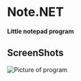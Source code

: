 # Note.NET
**Little notepad program**

## ScreenShots







![Picture of program](https://i.imgur.com/aoToomp.png)

